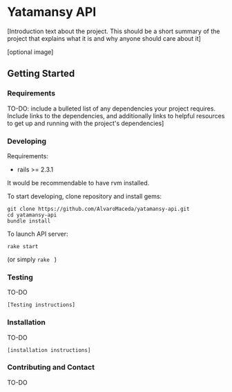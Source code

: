 # Yatamansy API

[Introduction text about the project. This should be a short summary of the project that explains what it is and why anyone should care about it]

[optional image]

## Getting Started
### Requirements
TO-DO: include a bulleted list of any dependencies your project requires. 
Include links to the dependencies, and additionally links to helpful resources
to get up and running with the project's dependencies]


### Developing

Requirements:
- rails >= 2.3.1

It would be recommendable to have rvm installed.

To start developing, clone repository and install gems: 
```````
git clone https://github.com/AlvaroMaceda/yatamansy-api.git
cd yatamansy-api
bundle install
```````

To launch API server:

```````
rake start
```````

(or simply ```````rake ``````` )

### Testing

TO-DO
```````
[Testing instructions]
```````

### Installation
TO-DO
```````
[installation instructions]
```````

### Contributing and Contact
TO-DO